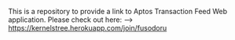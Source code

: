 This is a repository to provide a link to Aptos Transaction Feed Web application. 
Please check out here: 
--> https://kernelstree.herokuapp.com/join/fusodoru

